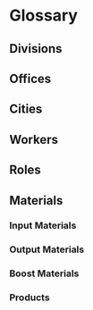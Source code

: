 # Glossary

## Divisions

## Offices

## Cities

## Workers

## Roles

## Materials

### Input Materials

### Output Materials

### Boost Materials

### Products
